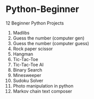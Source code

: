 # Python-Beginner
12 Beginner Python Projects

1. Madlibs
2. Guess the number (computer gen)
3. Guess the number (computer guess)
4. Rock paper scissor
5. Hangman
6. Tic-Tac-Toe
7. Tic-Tac-Toe AI
8. Binary Search
9. Minesweeper
10. Sudoku Solver
11. Photo manipulation in python
12. Markov chain text composer

